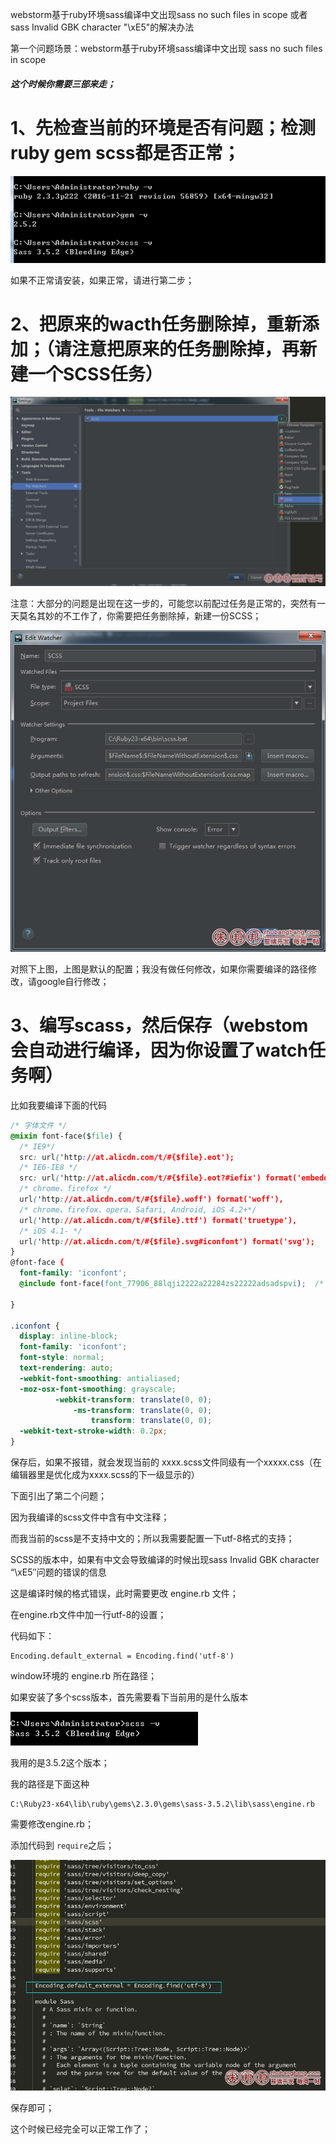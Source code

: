 webstorm基于ruby环境sass编译中文出现sass no such files in scope 或者 sass Invalid GBK character "\xE5"的解决办法

第一个问题场景：webstorm基于ruby环境sass编译中文出现 sass no such files in scope

##### 这个时候你需要三部来走；

# 1、先检查当前的环境是否有问题；检测ruby gem scss都是否正常；

![](./img/sass-build-01.png)

如果不正常请安装，如果正常，请进行第二步；

# 2、把原来的wacth任务删除掉，重新添加；（请注意把原来的任务删除掉，再新建一个SCSS任务）

![](./img/sass-build-02.png)


注意：大部分的问题是出现在这一步的，可能您以前配过任务是正常的，突然有一天莫名其妙的不工作了，你需要把任务删除掉，新建一份SCSS；

![](./img/sass-build-03.png)


对照下上图，上图是默认的配置；我没有做任何修改，如果你需要编译的路径修改，请google自行修改；

# 3、编写scass，然后保存（webstom会自动进行编译，因为你设置了watch任务啊）

比如我要编译下面的代码

```css
/* 字体文件 */
@mixin font-face($file) {
  /* IE9*/
  src: url('http://at.alicdn.com/t/#{$file}.eot');
  /* IE6-IE8 */
  src: url('http://at.alicdn.com/t/#{$file}.eot?#iefix') format('embedded-opentype'),
  /* chrome、firefox */
  url('http://at.alicdn.com/t/#{$file}.woff') format('woff'),
  /* chrome、firefox、opera、Safari, Android, iOS 4.2+*/
  url('http://at.alicdn.com/t/#{$file}.ttf') format('truetype'),
  /* iOS 4.1- */
  url('http://at.alicdn.com/t/#{$file}.svg#iconfont') format('svg');
}
@font-face {
  font-family: 'iconfont';
  @include font-face(font_77906_88lqji2222a22284zs22222adsadspvi);  /* project id："77906" */
 
}
 
.iconfont {
  display: inline-block;
  font-family: 'iconfont';
  font-style: normal;
  text-rendering: auto;
  -webkit-font-smoothing: antialiased;
  -moz-osx-font-smoothing: grayscale;
          -webkit-transform: translate(0, 0);
              -ms-transform: translate(0, 0);
                  transform: translate(0, 0);
  -webkit-text-stroke-width: 0.2px;
}
```
保存后，如果不报错，就会发现当前的 xxxx.scss文件同级有一个xxxxx.css（在编辑器里是优化成为xxxx.scss的下一级显示的）

下面引出了第二个问题；

因为我编译的scss文件中含有中文注释；

而我当前的scss是不支持中文的；所以我需要配置一下utf-8格式的支持；

SCSS的版本中，如果有中文会导致编译的时候出现sass  Invalid GBK character “\xE5″问题的错误的信息

这是编译时候的格式错误，此时需要更改 engine.rb 文件；

在engine.rb文件中加一行utf-8的设置；

代码如下：

``` 
Encoding.default_external = Encoding.find('utf-8')
```
window环境的  engine.rb 所在路径；

如果安装了多个scss版本，首先需要看下当前用的是什么版本

![](./img/sass-build-04.png)


我用的是3.5.2这个版本；

我的路径是下面这种

``` 
C:\Ruby23-x64\lib\ruby\gems\2.3.0\gems\sass-3.5.2\lib\sass\engine.rb
```
需要修改engine.rb；

添加代码到 `require`之后；

![](./img/sass-build-05.png)


保存即可；

这个时候已经完全可以正常工作了；